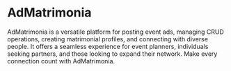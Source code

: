 # AdMatrimonia
AdMatrimonia is a versatile platform for posting event ads, managing CRUD operations, creating matrimonial profiles, and connecting with diverse people. It offers a seamless experience for event planners, individuals seeking partners, and those looking to expand their network. Make every connection count with AdMatrimonia.
